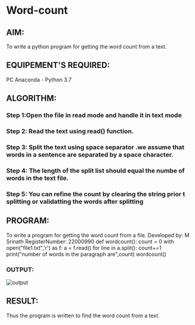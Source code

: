 # Word-count
## AIM:
To write a python program for getting the word count from a text.
## EQUIPEMENT'S REQUIRED: 
PC
Anaconda - Python 3.7
## ALGORITHM: 
### Step 1:Open the file in read mode and handle it in text mode

### Step 2: Read the text using read() function.
 
### Step 3: Split the text using space separator .we assume that words in a sentence are separated by a space character.



### Step 4: The length of the split list should equal the numbe of words in the text file. 

### Step 5: You can refine the count by clearing the string prior t splitting or validatting the words after splitting


## PROGRAM:
To write a program for getting the word count from a file.
Developed by: M Srinath
RegisterNumber: 22000990
def wordcount():
    count = 0
    with open("file1.txt",'r') as f:
        a =  f.read()
        for line in a.split():
            count+=1 
    print("number of words in the paragraph are",count)
wordcount()

### OUTPUT:
![output](https://user-images.githubusercontent.com/118678482/214656568-4a5ba3ee-ad86-4528-b4b0-4c6800edb8d4.png)





## RESULT:
Thus the program is written to find the word count from a text.
